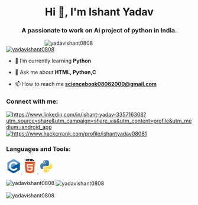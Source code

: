 <h1 align="center">Hi 👋, I'm Ishant Yadav</h1>
<h3 align="center">A passionate to work on Ai project of python in India.</h3>

<p align="left"> <img src="https://komarev.com/ghpvc/?username=yadavishant0808&label=Profile%20views&color=0e75b6&style=flat" alt="yadavishant0808" img align="right" alt="Coding" width="400" src="https://cdn.dribbble.com/users/116207...
                   
                  "/> </p>

<p align="left"> <a href="https://github.com/ryo-ma/github-profile-trophy"><img src="https://github-profile-trophy.vercel.app/?username=yadavishant0808" alt="yadavishant0808" /></a> </p>

- 🌱 I’m currently learning **Python**

- 💬 Ask me about **HTML, Python,C**

- 📫 How to reach me **sciencebook08082000@gmail.com**

<h3 align="left">Connect with me:</h3>
<p align="left">
<a href="https://linkedin.com/in/https://www.linkedin.com/in/ishant-yadav-335716308?utm_source=share&utm_campaign=share_via&utm_content=profile&utm_medium=android_app" target="blank"><img align="center" src="https://raw.githubusercontent.com/rahuldkjain/github-profile-readme-generator/master/src/images/icons/Social/linked-in-alt.svg" alt="https://www.linkedin.com/in/ishant-yadav-335716308?utm_source=share&utm_campaign=share_via&utm_content=profile&utm_medium=android_app" height="30" width="40" /></a>
<a href="https://www.hackerrank.com/https://www.hackerrank.com/profile/ishantyadav08081" target="blank"><img align="center" src="https://raw.githubusercontent.com/rahuldkjain/github-profile-readme-generator/master/src/images/icons/Social/hackerrank.svg" alt="https://www.hackerrank.com/profile/ishantyadav08081" height="30" width="40" /></a>
</p>

<h3 align="left">Languages and Tools:</h3>
<p align="left"> <a href="https://www.cprogramming.com/" target="_blank" rel="noreferrer"> <img src="https://raw.githubusercontent.com/devicons/devicon/master/icons/c/c-original.svg" alt="c" width="40" height="40"/> </a> <a href="https://www.w3.org/html/" target="_blank" rel="noreferrer"> <img src="https://raw.githubusercontent.com/devicons/devicon/master/icons/html5/html5-original-wordmark.svg" alt="html5" width="40" height="40"/> </a> <a href="https://www.python.org" target="_blank" rel="noreferrer"> <img src="https://raw.githubusercontent.com/devicons/devicon/master/icons/python/python-original.svg" alt="python" width="40" height="40"/> </a> </p>

<p><img align="left" src="https://github-readme-stats.vercel.app/api/top-langs?username=yadavishant0808&show_icons=true&locale=en&layout=compact" alt="yadavishant0808" /></p>

<p>&nbsp;<img align="center" src="https://github-readme-stats.vercel.app/api?username=yadavishant0808&show_icons=true&locale=en" alt="yadavishant0808" /></p>

<p><img align="center" src="https://github-readme-streak-stats.herokuapp.com/?user=yadavishant0808&" alt="yadavishant0808" /></p>
